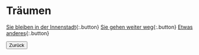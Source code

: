 <link rel="stylesheet" href="/Buchstadt-Leipzig/css/style.css">

# Träumen

[Sie bleiben in der Innenstadt](z_ak.html){:.button}
[Sie gehen weiter weg](z_sh.html){:.button}
[Etwas anderes](z_hb.html){:.button}

<button type="button" onclick="history.back();">Zurück</button>
